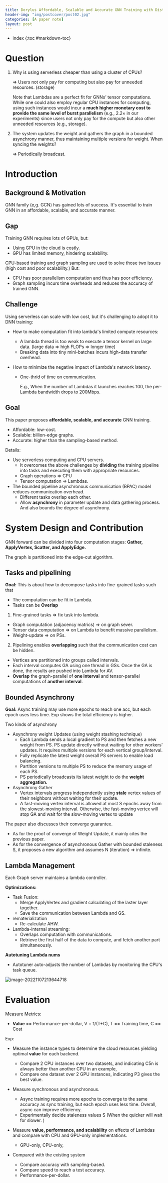 ```yaml
---
title: Dorylus Affordable, Scalable and Accurate GNN Training with Distributed CPU Servers and Serverless Threads
header-img: "img/postcover/post02.jpg"
categories: [A paper note]
layout: post
---
```


- index
{:toc #markdown-toc}

# Question

1. Why is using serverless cheaper than using a cluster of CPUs?

   => Users not only pay for computing but also pay for unneeded resources. (storage)

   Note that Lambdas are a perfect fit for GNNs’ tensor computations. While one could also employ regular CPU instances for computing, using such instances would incur a **much higher monetary cost to provide the same level of burst parallelism** (e.g., 2.2× in our experiments) since users not only pay for the compute but also other unneeded resources (e.g., storage).

2. The system updates the weight and gathers the graph in a bounded asynchrony manner, thus maintaining multiple versions for weight. When syncing the weights?

   => Periodically broadcast.

# Introduction

## Background & Motivation

GNN family (e,g. GCN) has gained lots of success. It's essential to train GNN in an affordable, scalable, and accurate manner.

## Gap

Training GNN requires lots of GPUs, but:

- Using GPU in the cloud is costly. 
- GPU has limited memory, hindering scalability. 

CPU-based training and graph sampling are used to solve those two issues (high cost and poor scalability.)  But:

- CPU has poor parallelism computation and thus has poor efficiency. 
- Graph sampling incurs time overheads and reduces the accuracy of trained GNN.

## Challenge

Using serverless can scale with low cost, but it's challenging to adopt it to DNN training:

- How to make computation fit into lambda's limited compute resources: 

  - A lambda thread is too weak to execute a tensor kernel on large data. (large data => high FLOPs => longer time)
  - Breaking data into tiny mini-batches incurs high-data transfer overhead.

- How to minimize the negative impact of Lambda's network latency. 

  - One-thrid of time on communication. 

    E.g., When the number of Lambdas it launches reaches 100, the per-Lambda bandwidth drops to 200Mbps.

## Goal

This paper proposes **affordable, scalable, and accurate** GNN training. 

- Affordable: low-cost.
- Scalable: billion-edge graphs.
- Accurate: higher than the sampling-based method.

Details:

- Use serverless computing and CPU servers. 
  - It overcomes the above challenges by **dividing** the training pipeline into tasks and executing them with appropriate resources. 
  - Graph operations => CPU
  - Tensor computation => Lambdas.
- The bounded pipeline asynchronous communication (BPAC) model reduces communication overhead. 
  - Different tasks overlap each other.
  - Allow **asynchrony** in parameter update and data gathering process. And also bounds the degree of asynchrony.

# System Design and Contribution

GNN forward can be divided into four computation stages: **Gather, ApplyVertex, Scatter, and ApplyEdge.** 

The graph is partitioned into the edge-cut algorithm.

## Tasks and pipelining

**Goal:** This is about how to decompose tasks into fine-grained tasks such that 

- The computation can be fit in Lambda.
- Tasks can be **Overlap** 

1. Fine-grained tasks => fix task into lambda.

- Graph computation (adjacency matrics) => on graph sever.
- Tensor data computation => on Lambda to benefit massive parallelism.
- Weight-update => on PSs.

2. Pipelining enables **overlapping** such that the communication cost can be hidden. 

- Vertices are partitioned into groups called intervals. 
- Each interval computes GA using one thread in GSs. Once the GA is done, the results are pushed into Lambda for AV.
- **Overlap** the graph-parallel of **one interval** and tensor-parallel computations of **another interval**.  

## Bounded Asynchrony

**Goal:** Async training may use more epochs to reach one acc, but each epoch uses less time. Exp shows the total efficiency is higher. 

Two kinds of asynchrony

- Asynchrony weight Updates (using weight stashing technique)
  - Each Lambda sends a local gradient to PS and then fetches a new weight from PS. PS update directly without waiting for other workers' updates. It requires multiple versions for each vertical group/interval.
  - Fully replicate the latest weight overall PS servers to enable load balancing. 
  - Partition versions to multiple PS to reduce the memory usage of each PS.
  - PS periodically broadcasts its latest weight to do the **weight aggregation.**
- Asynchrony Gather
  - Vertex intervals progress independently using **stale** vertex values of their neighbors without waiting for their update.
  - A fast-moving vertex interval is allowed at most S epochs away from the slowest-moving interval. Otherwise, the fast-moving vertex will stop GA and wait for the slow-moving vertex to update

The paper also discusses their converge guarantee. 

- As for the proof of converge of Weight Update, it mainly cites the previous paper. 
- As for the convergence of asynchronous Gather with bounded staleness S, it proposes a new algorithm and assumes N (iteration) => infinite.

## Lambda Management

Each Graph server maintains a lambda controller. 

**Optimizations:**

- Task Fusion: 
  - Merge ApplyVertex and gradient calculating of the laster layer together. 
  - Save the communication between Lambda and GS.
- rematerialization
  - Re-calculate AHW.
- Lambda-internal streaming:
  - Overlaps computation with communications.
  - Retrieve the first half of the data to compute, and fetch another part simultaneously. 

**Autotuning Lambda nums**

- Autotuner auto-adjusts the number of Lambdas by monitoring the CPU's task queue. 

![image-20221107213644718](../../img/a_img_store/image-20221107213644718.png)

# Evaluation

Measure Metrics:

- **Value** == Performance-per-dollar, V = 1/(T+C), T == Training time, C == Cost

Exp:

- Measure the instance types to determine the cloud resources yielding optimal **value** for each backend. 
  - Compare 2 CPU instances over two datasets, and indicating C5n is always better than another CPU in an example, 
  - Compare one dataset over 2 GPU instances, indicating P3 gives the best value. 
- Measure synchronous and asynchronous.
  - Async training requires more epochs to converge to the same accuracy as sync training, but each epoch uses less time. Overall, async can improve efficiency. 
  - Experimentally decide staleness values S (When the quicker will wait for slower. )
- Measure **value, performance, and scalability** on effects of Lambdas and compare with CPU and GPU-only implementations.
  - GPU-only, CPU-only, 

- Compared with the existing system 
  - Compare accuracy with sampling-based.
  - Compare speed to reach a test accuracy. 
  - Performance-per-dollar. 